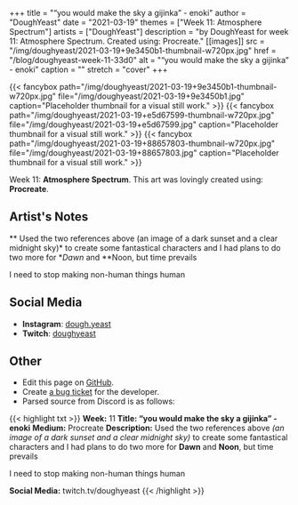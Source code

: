 +++
title =       "“you would make the sky a gijinka” - enoki"
author =      "DoughYeast"
date =        "2021-03-19"
themes =      ["Week 11: Atmosphere Spectrum"]
artists =     ["DoughYeast"]
description = "by DoughYeast for week 11: Atmosphere Spectrum. Created using: Procreate."
[[images]]
      src = "/img/doughyeast/2021-03-19+9e3450b1-thumbnail-w720px.jpg"
      href = "/blog/doughyeast-week-11-33d0"
      alt = "“you would make the sky a gijinka” - enoki"
      caption = ""
      stretch = "cover"
+++

{{< fancybox path="/img/doughyeast/2021-03-19+9e3450b1-thumbnail-w720px.jpg" file="/img/doughyeast/2021-03-19+9e3450b1.jpg" caption="Placeholder thumbnail for a visual still work." >}}
{{< fancybox path="/img/doughyeast/2021-03-19+e5d67599-thumbnail-w720px.jpg" file="/img/doughyeast/2021-03-19+e5d67599.jpg" caption="Placeholder thumbnail for a visual still work." >}}
{{< fancybox path="/img/doughyeast/2021-03-19+88657803-thumbnail-w720px.jpg" file="/img/doughyeast/2021-03-19+88657803.jpg" caption="Placeholder thumbnail for a visual still work." >}}


Week 11: **Atmosphere Spectrum**. This art was lovingly created using: **Procreate**.

## Artist's Notes

** Used the two references above (an image of a dark sunset and a clear midnight sky)* to create some fantastical characters and I had plans to do two more for **Dawn* and **Noon, but time prevails  

I need to stop making non-human things human

## Social Media

- **Instagram**: <a href='https://instagram.com/dough.yeast' target='_blank'>dough.yeast</a>
- **Twitch**: <a href='https://twitch.tv/doughyeast' target='_blank'>doughyeast</a>

## Other

- Edit this page on [GitHub](https://github.com/teaminkling/web-refresh/edit/main/content/blog/doughyeast-week-11-33d0.md).
- Create [a bug ticket](https://github.com/teaminkling/web-refresh/issues/new?assignees=&labels=bug&template=problem-report.md&title=) for the developer.
- Parsed source from Discord is as follows:

{{< highlight txt >}}
**Week:** 11
**Title: “you would make the sky a gijinka” - enoki**
**Medium:** Procreate
**Description:** Used the two references above *(an image of a dark sunset and a clear midnight sky)* to create some fantastical characters and I had plans to do two more for **Dawn** and **Noon**, but time prevails  

I need to stop making non-human things human  

**Social Media:** twitch.tv/doughyeast
{{< /highlight >}}